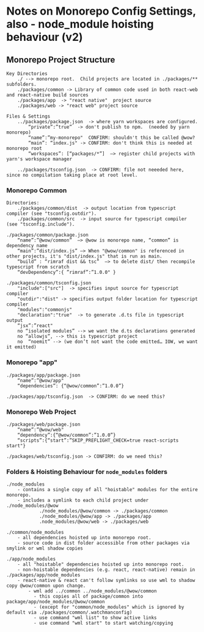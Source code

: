 # Notes on Monorepo Config Settings, also - node_module hoisting behaviour (v2)

## Monorepo Project Structure

    Key Directories
        ./ --> monorepo root.  Child projects are located in ./packages/** subfolders.
        ./packages/common -> Library of common code used in both react-web and react-native build sources
        ./packages/app  -> "react native"  project source
        ./packages/web -> "react web" project source

    Files & Settings
        ../packages/package.json  -> where yarn workspaces are configured.
            “private”:”true”  -> don't publish to npm.  (needed by yarn monorepo)
            “name”:”my-monorepo"  CONFIRM: shouldn't this be called @wow?
            “main”: “index.js" -> CONFIRM: don't think this is needed at monorepo root
            “workspaces”: [“packages/*”]  —> register child projects with yarn's workspace manager

        ../packages/tsconfig.json  -> CONFIRM: file not neeeded here, since no compilation taking place at root level.

### Monorepo Common

    Directories:
        ./packages/common/dist  -> output location from typescript compiler (see "tsconfig.outdir").
        ./packages/common/src  -> input source for typescript compiler (see "tsconfig.include").

    ./packages/common/package.json
        “name”:”@wow/common”  —> @wow is monorepo name, “common” is dependency name
        “main”:”dist/index.js” —> When "@wow/common" is referenced in other projects, it's "dist/index.js" that is run as main.
        “build” : “rimraf dist && tsc”  —> to delete dist/ then recompile typescript from scratch
        “devDependency”:{ ”rimraf”:”1.0.0" }

    ./packages/common/tsconfig.json
        "include":["src"]  -> specifies input source for typescript compiler
        "outdir":"dist" -> specifies output folder location for typescript compiler
        "modules":"commonjs"
        "declaration":"true"  -> to generate .d.ts file in typescript output
        “jsx”:”react"
        no “isolated modules” --> we want the d.ts declarations generated
        no “allowjs”, --> this is typescript project
        no  “noemit” --> (we don’t not want the code emitted… IOW, we want it emitted)

### Monorepo "app"

    ./packages/app/package.json
        “name”:”@wow/app"
        “dependencies”: {“@wow/common”:”1.0.0”}

    ./packages/app/tsconfig.json  -> CONFIRM: do we need this?

### Monorepo Web Project

    ./packages/web/package.json
        “name”:”@wow/web"
        “dependency”:{“@wow/common”:”1.0.0”}
        “scripts”:{“start”:”SKIP_PREFLIGHT_CHECK=true react-scripts start"}

    ./packages/web/tsconfig.json -> CONFIRM: do we need this?

### Folders & Hoisting Behaviour for `node_modules` folders

    ./node_modules
        - contains a single copy of all "hoistable" modules for the entire monorepo.
        - includes a symlink to each child project under ./node_modules/@wow
                ./node_modules/@wow/common -> ./packages/common
                ./node_modules/@wow/app -> ./packages/app
                .node_modules/@wow/web -> ./packages/web

    ./common/node_modules
        - all dependencies hoisted up into monorepo root.
        - source code in dist folder accessible from other packages via smylink or wml shadow copies

    ./app/node_modules
        - all "hoistable" dependencies hoisted up into monorepo root.
        - non-hoistable dependencies (e.g. react, react-native) remain in ./packages/app/node_modules
        - react-native & react can't follow symlinks so use wml to shadow copy @wow/common upon change.
            - wml add ../common ../node_modules/@wow/common
              - this copies all of package/common into package/app/node_modules/@wow/common
              - (except for "common/node_modules" which is ignored by default via ./packages/common/.watchmanconfig)
              - use command "wml list" to show active links
              - use command "wml start" to start watching/copying
